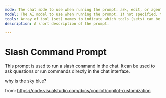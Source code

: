 ```yaml
---
mode: The chat mode to use when running the prompt: ask, edit, or agent (default).
model: The AI model to use when running the prompt. If not specified, the currently selected model in model picker is used.
tools: Array of tool (set) names to indicate which tools (sets) can be used in agent mode. Select Configure Tools to select the tools from the list of available tools in your workspace. If a given tool (set) is not available when running the prompt, it is ignored.
description: A short description of the prompt.

---
```


# Slash Command Prompt

This prompt is used to run a slash command in the chat. It can be used to ask questions or run commands directly in the chat interface.

why is the sky blue?

from: https://code.visualstudio.com/docs/copilot/copilot-customization
